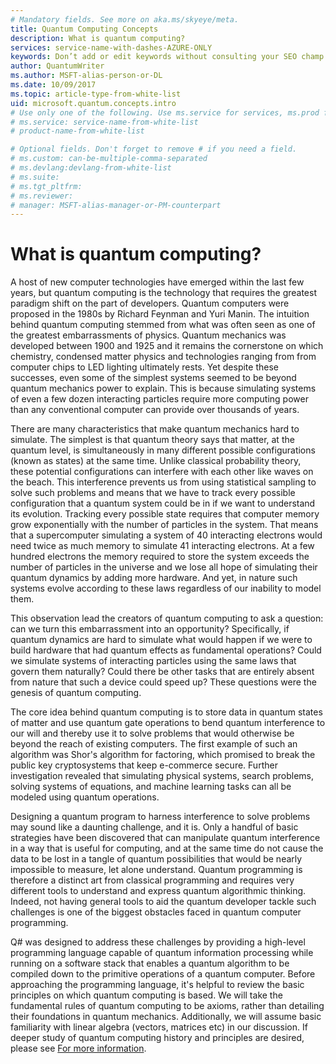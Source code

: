 ```yaml
---
# Mandatory fields. See more on aka.ms/skyeye/meta.
title: Quantum Computing Concepts
description: What is quantum computing?
services: service-name-with-dashes-AZURE-ONLY 
keywords: Don’t add or edit keywords without consulting your SEO champ.
author: QuantumWriter
ms.author: MSFT-alias-person-or-DL
ms.date: 10/09/2017
ms.topic: article-type-from-white-list
uid: microsoft.quantum.concepts.intro
# Use only one of the following. Use ms.service for services, ms.prod for on-prem. Remove the # before the relevant field.
# ms.service: service-name-from-white-list
# product-name-from-white-list

# Optional fields. Don't forget to remove # if you need a field.
# ms.custom: can-be-multiple-comma-separated
# ms.devlang:devlang-from-white-list
# ms.suite: 
# ms.tgt_pltfrm:
# ms.reviewer:
# manager: MSFT-alias-manager-or-PM-counterpart
---
```


<!---
Purpose of an Overview article: 
1. To give a TECHNICAL overview of a service/product: What is it? Why should I use it? It's a "learn" topic that describes key benefits and our competitive advantage. It's not a "do" topic.
2. To help audiences who are new to service but who may be familiar with related concepts. 
3. To compare the service to another service/product that has some similar functionality, ex. SQL Database / SQL Data Warehouse, if appropriate. This info can be in a short list or table. 
-->

# What is quantum computing?

A host of new computer technologies have emerged within the last few years, but quantum computing is the technology that  requires the greatest paradigm shift on the part of developers.  Quantum computers were proposed in the 1980s by Richard Feynman and Yuri Manin.  The intuition behind quantum computing stemmed from what was often seen as one of the greatest embarrassments of physics.  Quantum mechanics was developed between 1900 and 1925 and it remains the cornerstone on which chemistry, condensed matter physics and technologies ranging from from computer chips to LED lighting ultimately rests.  Yet despite these successes, even some of the simplest systems seemed to be beyond quantum mechanics power to explain.  This is because simulating systems of even a few dozen interacting particles  require more computing power than any conventional computer can provide over thousands of years.

There are many characteristics that make quantum mechanics hard to simulate.  The simplest is that quantum theory says that matter, at the quantum level, is simultaneously in many different possible configurations (known as states) at the same time.  Unlike classical probability theory, these potential configurations can interfere with each other like waves on the beach.  This interference prevents us from using statistical sampling to solve such problems and means that we have to track every possible configuration that a quantum system could be in if we want to understand its evolution.  Tracking every possible state requires that computer memory grow exponentially with the number of particles in the system. That means that a supercomputer simulating a system of 40 interacting electrons would need twice as much memory to simulate 41 interacting electrons.  At a few hundred electrons the memory required to store the system exceeds the number of particles in the universe and we lose all hope of simulating their quantum dynamics by adding more hardware.  And yet, in nature such systems evolve according to these laws regardless of our inability to model them.

This observation lead the creators of quantum computing to ask a question: can we turn this embarrassment into an opportunity?  Specifically, if quantum dynamics are hard to simulate what would happen if we were to build hardware that had quantum effects as fundamental operations?  Could we simulate systems of interacting particles using the same laws that govern them naturally? Could there be other tasks that are entirely absent from nature that such a device could speed up?  These questions were the genesis of quantum computing.

The core idea behind quantum computing is to store data in quantum states of matter and use quantum gate operations to bend quantum interference to our will and thereby use it to solve problems that would otherwise be beyond the reach of existing computers.  The first example of such an algorithm was Shor's algorithm for factoring, which promised to break the public key cryptosystems that keep e-commerce secure.  Further investigation revealed that simulating physical systems, search problems, solving systems of equations, and machine learning tasks can all be modeled using quantum operations.

Designing a quantum program to harness interference to solve problems may sound like a daunting challenge, and it is. Only a handful of basic strategies have been discovered that can manipulate quantum interference in a way that is useful for computing, and at the same time do not cause the data to be lost in a tangle of quantum possibilities that would be nearly impossible to measure, let alone understand.  Quantum programming is therefore a distinct art from classical programming and requires very different tools to understand and express quantum algorithmic thinking. Indeed, not having general tools to aid the quantum developer tackle such challenges is one of the biggest obstacles faced in quantum computer programming.

Q# was designed to address these challenges by providing a high-level programming language capable of quantum information processing while running on a software stack that enables a quantum algorithm to be compiled down to the primitive operations of a quantum computer.  Before approaching the programming language, it's helpful to review the basic principles on which quantum computing is based. We will take the fundamental rules of quantum computing to be axioms, rather than detailing their foundations in quantum mechanics. Additionally, we will assume basic familiarity with linear algebra (vectors, matrices etc) in our discussion. If deeper study of quantum computing history and principles are desired, please see [For more information](quantum-ForMoreInfo.md).